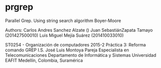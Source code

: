 # prgrep
Parallel Grep. Using string search algorithm Boyer-Moore

Authors:
Carlos Andres Sanchez Alzate ()
Juan SebastiánZapata Tamayo (201427500010)
Luis Miguel Mejía Suárez (201410033010)

ST0254 - Organización de computadores 2015-2
Práctica 3: Reforma comando GREP
I.S. José Luis Montoya Pareja Especialista en Telecomunicaciones Departamento de Informática y Sistemas Universidad EAFIT Medellín, Colombia, Suramérica
